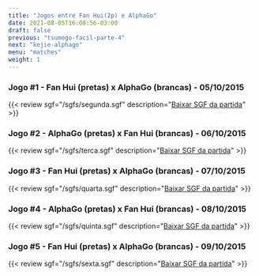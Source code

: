 ```yaml
---
title: "Jogos entre Fan Hui(2p) e AlphaGo"
date: 2021-08-05T16:08:56-03:00
draft: false
previous: "tsumego-facil-parte-4"
next: "kejie-alphago"
menu: "matches"
weight: 1
---
```


### Jogo #1 - Fan Hui (pretas) x AlphaGo (brancas) - 05/10/2015

{{< review sgf="/sgfs/segunda.sgf" description="<a href='/sgfs/segunda.sgf'>Baixar SGF da partida</a>" >}}

### Jogo #2 - AlphaGo (pretas) x Fan Hui (brancas) - 06/10/2015

{{< review sgf="/sgfs/terca.sgf" description="<a href='/sgfs/terca.sgf'>Baixar SGF da partida</a>" >}}

### Jogo #3 - Fan Hui (pretas) x AlphaGo (brancas) - 07/10/2015

{{< review sgf="/sgfs/quarta.sgf" description="<a href='/sgfs/quarta.sgf'>Baixar SGF da partida</a>" >}}

### Jogo #4 - AlphaGo (pretas) x Fan Hui (brancas) - 08/10/2015

{{< review sgf="/sgfs/quinta.sgf" description="<a href='/sgfs/quinta.sgf'>Baixar SGF da partida</a>" >}}

### Jogo #5 - Fan Hui (pretas) x AlphaGo (brancas) - 09/10/2015

{{< review sgf="/sgfs/sexta.sgf" description="<a href='/sgfs/sexta.sgf'>Baixar SGF da partida</a>" >}}